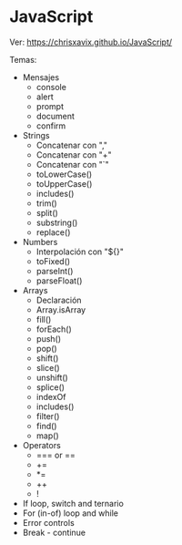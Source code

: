 # JavaScript

Ver: https://chrisxavix.github.io/JavaScript/

Temas:
  * Mensajes
    * console
    * alert
    * prompt
    * document
    * confirm
  * Strings
    * Concatenar con ","
    * Concatenar con "+"
    * Concatenar con "`"
    * toLowerCase()
    * toUpperCase()
    * includes()
    * trim()
    * split()
    * substring()
    * replace()
  * Numbers
    * Interpolación con "${}"
    * toFixed()
    * parseInt()
    * parseFloat()
  * Arrays
    * Declaración
    * Array.isArray
    * fill()
    * forEach()
    * push()
    * pop()
    * shift()
    * slice()
    * unshift()
    * splice()
    * indexOf
    * includes()
    * filter()
    * find()
    * map()
  * Operators
    * === or ==
    * +=
    * *=
    * ++
    * !
  * If loop, switch and ternario
  * For (in-of) loop and while
  * Error controls
  * Break - continue
